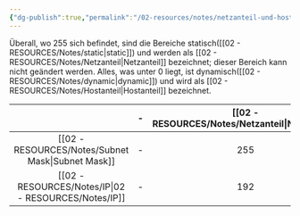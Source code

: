 ```yaml
---
{"dg-publish":true,"permalink":"/02-resources/notes/netzanteil-und-hostanteil/","tags":["netzwerk/ip","netzwerk/subnet-mask","netzwerk/network-portion","netzwerk/host"],"noteIcon":"","updated":"2025-07-12T13:31:41.307+02:00"}
---
```


Überall, wo 255 sich befindet, sind die Bereiche statisch([[02 - RESOURCES/Notes/static\|static]]) und werden als [[02 - RESOURCES/Notes/Netzanteil\|Netzanteil]] bezeichnet; dieser Bereich kann nicht geändert werden. Alles, was unter 0 liegt, ist dynamisch([[02 - RESOURCES/Notes/dynamic\|dynamic]]) und wird als [[02 - RESOURCES/Notes/Hostanteil\|Hostanteil]] bezeichnet.

|             | -   | [[02 - RESOURCES/Notes/Netzanteil\|Netzanteil]] | [[02 - RESOURCES/Notes/Netzanteil\|Netzanteil]] | [[02 - RESOURCES/Notes/Netzanteil\|Netzanteil]] | [[02 - RESOURCES/Notes/Hostanteil\|Hostanteil]] |
| :---------: | --- | :--------: | :--------: | :--------: | :--------: |
| [[02 - RESOURCES/Notes/Subnet Mask\|Subnet Mask]] | -   |    255     |    255     |    255     |     0      |
|     [[02 - RESOURCES/Notes/IP\|02 - RESOURCES/Notes/IP]]      | -   |    192     |    168     |     1      |    204     |
